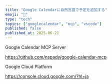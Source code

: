 ```yaml
---
title: "Google Calendarに自然言語で予定を追加する"
emoji: "📆"
type: "tech"
topics: ["googlecalendar", "mcp", "vscode"]
published: false
published_at: 2025-06-21
---
```


Google Calendar MCP Server

https://github.com/nspady/google-calendar-mcp

Google Cloud Platform

https://console.cloud.google.com/?hl=ja
